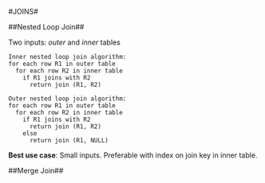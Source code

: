 #JOINS#


##Nested Loop Join##

Two inputs: *outer* and *inner* tables  

```
Inner nested loop join algorithm:
for each row R1 in outer table
  for each row R2 in inner table
    if R1 joins with R2
      return join (R1, R2)
      
Outer nested loop join algorithm:
for each row R1 in outer table
  for each row R2 in inner table
    if R1 joins with R2
      return join (R1, R2)
    else
      return join (R1, NULL)
```

**Best use case**: 
Small inputs. Preferable with index on join key in inner table.  

##Merge Join##  

